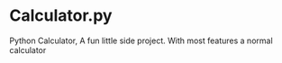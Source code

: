 # Calculator.py
Python Calculator,
 A fun little side project. With most features a normal calculator
